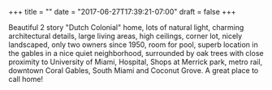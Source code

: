 +++
title = ""
date = "2017-06-27T17:39:21-07:00"
draft = false
+++

Beautiful 2 story "Dutch Colonial" home, lots of natural light, charming architectural details, large living areas, high ceilings, corner lot, nicely landscaped, only two owners since 1950, room for pool, superb location in the gables in a nice quiet neighborhood, surrounded by oak trees with close proximity to University of Miami, Hospital, Shops at Merrick park, metro rail, downtown Coral Gables, South Miami and Coconut Grove. A great place to call home!

